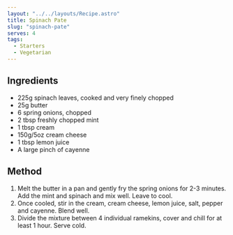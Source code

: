 ```yaml
---
layout: "../../layouts/Recipe.astro"
title: Spinach Pate
slug: "spinach-pate"
serves: 4
tags:
  - Starters
  - Vegetarian
---
```


## Ingredients

- 225g spinach leaves, cooked and very finely chopped
- 25g butter
- 6 spring onions, chopped
- 2 tbsp freshly chopped mint
- 1 tbsp cream
- 150g/5oz cream cheese
- 1 tbsp lemon juice
- A large pinch of cayenne

## Method

1. Melt the butter in a pan and gently fry the spring onions for 2-3 minutes. Add the mint and spinach and mix well. Leave to cool.
1. Once cooled, stir in the cream, cream cheese, lemon juice, salt, pepper and cayenne. Blend well.
1. Divide the mixture between 4 individual ramekins, cover and chill for at least 1 hour.  Serve cold.